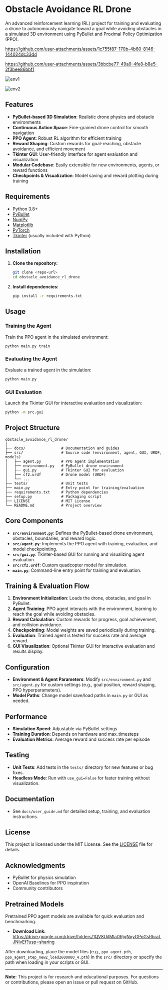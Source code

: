 # Obstacle Avoidance RL Drone

An advanced reinforcement learning (RL) project for training and evaluating a drone to autonomously navigate toward a goal while avoiding obstacles in a simulated 3D environment using PyBullet and Proximal Policy Optimization (PPO).

https://github.com/user-attachments/assets/1c755f87-170b-4b60-8146-144024dc33dd

https://github.com/user-attachments/assets/3bbcbe77-49a9-4fe8-b8e5-2f3bee86bbf1

![env1](https://github.com/user-attachments/assets/5026291e-9f56-4f82-bedf-81d7c4a6db40)

![env2](https://github.com/user-attachments/assets/ec6661b9-6fa3-4396-80af-486849425447)


## Features

- **PyBullet-based 3D Simulation**: Realistic drone physics and obstacle environments
- **Continuous Action Space**: Fine-grained drone control for smooth navigation
- **PPO Agent**: Robust RL algorithm for efficient training
- **Reward Shaping**: Custom rewards for goal-reaching, obstacle avoidance, and efficient movement
- **Tkinter GUI**: User-friendly interface for agent evaluation and visualization
- **Modular Codebase**: Easily extensible for new environments, agents, or reward functions
- **Checkpoints & Visualization**: Model saving and reward plotting during training

## Requirements

- Python 3.8+
- [PyBullet](https://pybullet.org/)
- [NumPy](https://numpy.org/)
- [Matplotlib](https://matplotlib.org/)
- [PyTorch](https://pytorch.org/)
- [Tkinter](https://wiki.python.org/moin/TkInter) (usually included with Python)

## Installation

1. **Clone the repository:**
   ```bash
   git clone <repo-url>
   cd obstacle_avoidance_rl_drone
   ```
2. **Install dependencies:**
   ```bash
   pip install -r requirements.txt
   ```

## Usage

### Training the Agent

Train the PPO agent in the simulated environment:
```bash
python main.py train
```

### Evaluating the Agent

Evaluate a trained agent in the simulation:
```bash
python main.py
```

### GUI Evaluation

Launch the Tkinter GUI for interactive evaluation and visualization:
```bash
python -m src.gui
```

## Project Structure

```
obstacle_avoidance_rl_drone/
│
├── docs/                # Documentation and guides
├── src/                 # Source code (environment, agent, GUI, URDF, models)
│   ├── agent.py         # PPO agent implementation
│   ├── environment.py   # PyBullet drone environment
│   ├── gui.py           # Tkinter GUI for evaluation
│   ├── cf2.urdf         # Drone model (URDF)
│   └── ...
├── tests/               # Unit tests
├── main.py              # Entry point for training/evaluation
├── requirements.txt     # Python dependencies
├── setup.py             # Packaging script
├── LICENSE              # MIT License
└── README.md            # Project overview
```

## Core Components

- **`src/environment.py`**: Defines the PyBullet-based drone environment, obstacles, boundaries, and reward logic.
- **`src/agent.py`**: Implements the PPO agent with training, evaluation, and model checkpointing.
- **`src/gui.py`**: Tkinter-based GUI for running and visualizing agent evaluation.
- **`src/cf2.urdf`**: Custom quadcopter model for simulation.
- **`main.py`**: Command-line entry point for training and evaluation.

## Training & Evaluation Flow

1. **Environment Initialization**: Loads the drone, obstacles, and goal in PyBullet.
2. **Agent Training**: PPO agent interacts with the environment, learning to reach the goal while avoiding obstacles.
3. **Reward Calculation**: Custom rewards for progress, goal achievement, and collision avoidance.
4. **Checkpointing**: Model weights are saved periodically during training.
5. **Evaluation**: Trained agent is tested for success rate and average reward.
6. **GUI Visualization**: Optional Tkinter GUI for interactive evaluation and results display.

## Configuration

- **Environment & Agent Parameters**: Modify `src/environment.py` and `src/agent.py` for custom settings (e.g., goal position, reward shaping, PPO hyperparameters).
- **Model Paths**: Change model save/load paths in `main.py` or GUI as needed.

## Performance

- **Simulation Speed**: Adjustable via PyBullet settings
- **Training Duration**: Depends on hardware and max_timesteps
- **Evaluation Metrics**: Average reward and success rate per episode

## Testing

- **Unit Tests**: Add tests in the `tests/` directory for new features or bug fixes.
- **Headless Mode**: Run with `use_gui=False` for faster training without visualization.

## Documentation

- See `docs/user_guide.md` for detailed setup, training, and evaluation instructions.

## License

This project is licensed under the MIT License. See the [LICENSE](LICENSE) file for details.

## Acknowledgments

- PyBullet for physics simulation
- OpenAI Baselines for PPO inspiration
- Community contributors

## Pretrained Models

Pretrained PPO agent models are available for quick evaluation and benchmarking.

- **Download Link:** https://drive.google.com/drive/folders/1QV8UiIMlaDRjgNqyGPnGsRhraTJNIvEf?usp=sharing

After downloading, place the model files (e.g., `ppo_agent.pth`, `ppo_agent_step_new2_load2600000_4.pth`) in the `src/` directory or specify the path when loading in your scripts or GUI.

---

**Note**: This project is for research and educational purposes. For questions or contributions, please open an issue or pull request on GitHub. 
